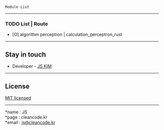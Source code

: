 ```
Module List
```

---
### TODO List | Route
- [O] algorithm perceptron | calculation_perceptron_rust

---
## Stay in touch
- Developer - [JS KIM](https://cleancode.kr)

---
## License
[MIT licensed](LICENSE)

---
*name : JS  
*page : cleancode.kr    
*email : js@cleancode.kr